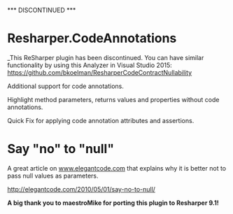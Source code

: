 *** DISCONTINUED ***

Resharper.CodeAnnotations
=========================

_This ReSharper plugin has been discontinued. You can have similar functionality by using this Analyzer in Visual Studio 2015:
https://github.com/bkoelman/ResharperCodeContractNullability

Additional support for code annotations. 

Highlight method parameters, returns values and properties without code annotations. 

Quick Fix for applying code annotation attributes and assertions.


Say "no" to "null"
==================

A great article on www.elegantcode.com that explains why it is better not to pass null values as parameters.

http://elegantcode.com/2010/05/01/say-no-to-null/

**A big thank you to maestroMike for porting this plugin to Resharper 9.1!**
